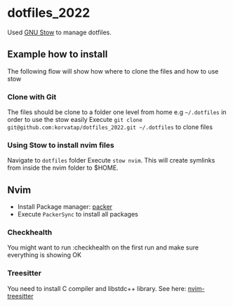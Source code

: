 # dotfiles_2022

Used [GNU Stow](https://www.gnu.org/software/stow/) to manage dotfiles.

## Example how to install
The following flow will show how where to clone the files and how to use stow

### Clone with Git
The files should be clone to a folder one level from home e.g `~/.dotfiles` in order to use the stow easily
Execute `git clone git@github.com:korvatap/dotfiles_2022.git ~/.dotfiles` to clone files

### Using Stow to install nvim files
Navigate to `dotfiles` folder
Execute `stow nvim`. This will create symlinks from inside the nvim folder to $HOME.

## Nvim
- Install Package manager: [packer](https://github.com/wbthomason/packer.nvim#quickstart)
- Execute `PackerSync` to install all packages

### Checkhealth
You might want to run :checkhealth on the first run and make sure everything is showing OK

### Treesitter
You need to install C compiler and libstdc++ library.
See here: [nvim-treesitter](https://github.com/nvim-treesitter/nvim-treesitter#requirements)
